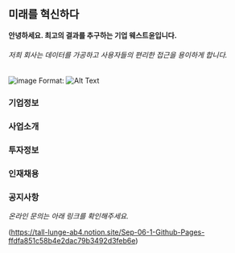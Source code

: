 ## 미래를 혁신하다 

**안녕하세요. 최고의 결과를 추구하는 기업 웨스트윤입니다.**

###### 저희 회사는 데이터를 가공하고 사용자들의 편리한 접근을 용이하게 합니다.


![image](https://search.pstatic.net/common/?src=http%3A%2F%2Fblogfiles.naver.net%2FMjAyMDAyMTNfMjY4%2FMDAxNTgxNTkyODk0MDAz.D0ilSJuRHVkfrkyJ48BV1RQKeXYUPp6G-a-7SKbze5wg.wN6BSs0DGKyKKVOt1u3oBwpHSSi9EwdXMTv7CZYDKKgg.PNG.ball8568%2F%25BA%25B9%25C1%25F6%25C1%25C1%25C0%25BA%25C8%25B8%25BB%25E7_%25286%2529.png&type=sc960_832)
Format: ![Alt Text](url)


### 기업정보
### 사업소개
### 투자정보
### 인재채용
### 공지사항 




*온라인 문의는 아래 링크를 확인해주세요.*

(https://tall-lunge-ab4.notion.site/Sep-06-1-Github-Pages-ffdfa851c58b4e2dac79b3492d3feb6e)

